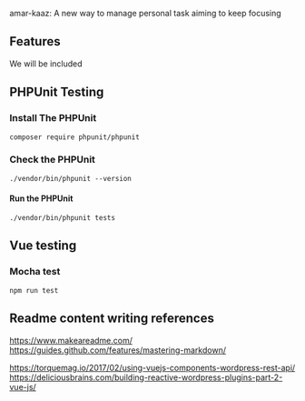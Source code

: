 amar-kaaz: A new way to manage personal task aiming to keep focusing

## Features

We will be included

## PHPUnit Testing

### Install The PHPUnit

`composer require phpunit/phpunit`

### Check the PHPUnit

`./vendor/bin/phpunit --version`

#### Run the PHPUnit

`./vendor/bin/phpunit tests`

## Vue testing

### Mocha test

`npm run test`

## Readme content writing references

https://www.makeareadme.com/
https://guides.github.com/features/mastering-markdown/

https://torquemag.io/2017/02/using-vuejs-components-wordpress-rest-api/
https://deliciousbrains.com/building-reactive-wordpress-plugins-part-2-vue-js/
